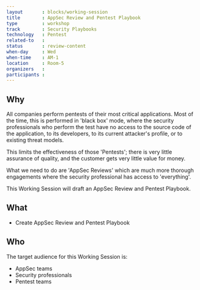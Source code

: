 ```yaml
---
layout       : blocks/working-session
title        : AppSec Review and Pentest Playbook
type         : workshop
track        : Security Playbooks
technology   : Pentest
related-to   :
status       : review-content
when-day     : Wed
when-time    : AM-1
location     : Room-5
organizers   :
participants :
---
```


## Why

All companies perform pentests of their most critical applications. Most of the time, this is performed in 'black box' mode, where the security professionals who perform the test have no access to the source code of the application, to its developers, to its current attacker's profile, or to existing threat models.

This limits the effectiveness of those 'Pentests'; there is very little assurance of quality, and the customer gets very little value for money.

What we need to do are 'AppSec Reviews' which are much more thorough engagements where the security professional has access to 'everything'.
    
This Working Session will draft an AppSec Review and Pentest Playbook.

## What

 - Create AppSec Review and Pentest Playbook

## Who

The target audience for this Working Session is:

 - AppSec teams
 - Security professionals
 - Pentest teams
